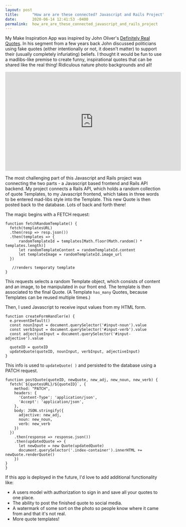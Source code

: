 ```yaml
---
layout: post
title:      "How are are these connected? Javascript and Rails Project"
date:       2020-06-14 12:41:53 -0400
permalink:  how_are_are_these_connected_javascript_and_rails_project
---
```


My Make Inspiration App was inspired by John Oliver's [Definitely Real Quotes](http://www.definitelyrealquotes.com/). In his segment from a few years back John discussed politicians using fake quotes (either intentionally or not, it doesn't matter) to support their (usually completely infuriating) beliefs. I thought it would be fun to use a madlibs-like premise to create funny, inspirational quotes that can be shared like the real thing! Ridiculous nature photo backgrounds and all!

<iframe width="560" height="315" src="https://www.youtube.com/embed/2ViZipJUcD0" frameborder="0" allow="accelerometer; autoplay; encrypted-media; gyroscope; picture-in-picture" allowfullscreen></iframe>

The most challenging part of this Javascript and Rails project was connecting the two parts - a Javascript based frontend and Rails API backend. My project connects a Rails API, which holds a random collection of quote Templates, to my Javascript frontend, which takes in three words to be entered mad-libs style into the Template. This new Quote is then posted back to the database. Lots of back and forth there! 

The magic begins with a FETCH request: 

```
function fetchRandomTemplate() {
  fetch(templatesURL)
  .then(resp => resp.json())
  .then(templates => {
      randomTemplateId = templates[Math.floor(Math.random() * templates.length)]
      let randomTemplateContent = randomTemplateId.content
      let templateImage = randomTemplateId.image_url
  })
	
   //renders temporaty template
}
```
This requests selects a random Template object, which consists of content and an image, to be manipulated in our front end. The template is then associated to the final Quote. (A Template ```has_many``` Quotes, because Templates can be reused multiple times.)

Then, I used Javascript to receive input values from my HTML form. 

```
function createFormHandler(e) {
  e.preventDefault()
  const nounInput = document.querySelector('#input-noun').value
  const verbInput = document.querySelector('#input-verb').value
  const adjectiveInput = document.querySelector('#input-adjective').value

  quoteID = quoteID
  updateQuote(quoteID, nounInput, verbInput, adjectiveInput) 
}
```

This info is used to ```updateQuote( )``` and persisted to the database using a PATCH request. 

```
function postQuote(quoteID, newQuote, new_adj, new_noun, new_verb) {
  fetch(`${quotesURL}/${quoteID}`, {
    method: "PATCH",
    headers: {
      'Content-Type': 'application/json',
      'Accept': 'application/json',
    },
    body: JSON.stringify({
      adjective: new_adj,
      noun: new_noun,
      verb: new_verb
    })
  })
    .then(response => response.json())
    .then(updatedQuote => {
      let newQuote = new Quote(updatedQuote)
      document.querySelector('.index-container').innerHTML += newQuote.renderQuote()
    })
}
}
```

If this app is deployed in the future, I'd love to add additional functionality like: 
<ul>
<li>A users model with authorization to sign in and save all your quotes to one place.</li>
<li>The ability to post the finished quote to social media.</li>
<li>A watermark of some sort on the photo so people know where it came from and that it's not real.</li>
<li>More quote templates!</li>
</ul>



